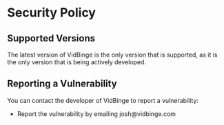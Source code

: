 # Security Policy

## Supported Versions

The latest version of VidBinge is the only version that is supported, as it is the only version that is being actively developed.

## Reporting a Vulnerability

You can contact the developer of VidBinge to report a vulnerability:
 - Report the vulnerability by emailing &#106;&#111;&#115;&#104;&#64;&#118;&#105;&#100;&#98;&#105;&#110;&#103;&#101;&#46;&#99;&#111;&#109;
